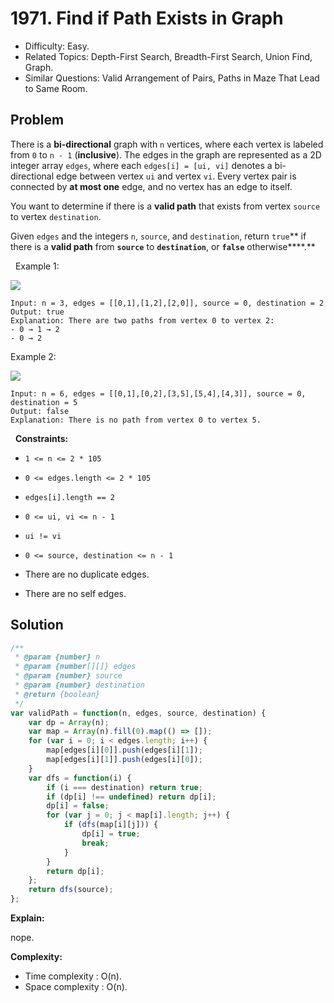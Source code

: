# 1971. Find if Path Exists in Graph

- Difficulty: Easy.
- Related Topics: Depth-First Search, Breadth-First Search, Union Find, Graph.
- Similar Questions: Valid Arrangement of Pairs, Paths in Maze That Lead to Same Room.

## Problem

There is a **bi-directional** graph with `n` vertices, where each vertex is labeled from `0` to `n - 1` (**inclusive**). The edges in the graph are represented as a 2D integer array `edges`, where each `edges[i] = [ui, vi]` denotes a bi-directional edge between vertex `ui` and vertex `vi`. Every vertex pair is connected by **at most one** edge, and no vertex has an edge to itself.

You want to determine if there is a **valid path** that exists from vertex `source` to vertex `destination`.

Given `edges` and the integers `n`, `source`, and `destination`, return `true`** if there is a **valid path** from **`source`** to **`destination`**, or **`false`** otherwise****.**

 
Example 1:

![](https://assets.leetcode.com/uploads/2021/08/14/validpath-ex1.png)

```
Input: n = 3, edges = [[0,1],[1,2],[2,0]], source = 0, destination = 2
Output: true
Explanation: There are two paths from vertex 0 to vertex 2:
- 0 → 1 → 2
- 0 → 2
```

Example 2:

![](https://assets.leetcode.com/uploads/2021/08/14/validpath-ex2.png)

```
Input: n = 6, edges = [[0,1],[0,2],[3,5],[5,4],[4,3]], source = 0, destination = 5
Output: false
Explanation: There is no path from vertex 0 to vertex 5.
```

 
**Constraints:**


	
- `1 <= n <= 2 * 105`
	
- `0 <= edges.length <= 2 * 105`
	
- `edges[i].length == 2`
	
- `0 <= ui, vi <= n - 1`
	
- `ui != vi`
	
- `0 <= source, destination <= n - 1`
	
- There are no duplicate edges.
	
- There are no self edges.



## Solution

```javascript
/**
 * @param {number} n
 * @param {number[][]} edges
 * @param {number} source
 * @param {number} destination
 * @return {boolean}
 */
var validPath = function(n, edges, source, destination) {
    var dp = Array(n);
    var map = Array(n).fill(0).map(() => []);
    for (var i = 0; i < edges.length; i++) {
        map[edges[i][0]].push(edges[i][1]);
        map[edges[i][1]].push(edges[i][0]);
    }
    var dfs = function(i) {
        if (i === destination) return true;
        if (dp[i] !== undefined) return dp[i];
        dp[i] = false;
        for (var j = 0; j < map[i].length; j++) {
            if (dfs(map[i][j])) {
                dp[i] = true;
                break;
            }
        }
        return dp[i];
    };
    return dfs(source);
};
```

**Explain:**

nope.

**Complexity:**

* Time complexity : O(n).
* Space complexity : O(n).
